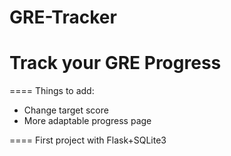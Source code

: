 # GRE-Tracker

Track your GRE Progress 
====

====
Things to add:
- Change target score
- More adaptable progress page 

====
First project with Flask+SQLite3
